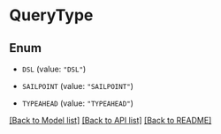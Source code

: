 # QueryType

## Enum


* `DSL` (value: `"DSL"`)

* `SAILPOINT` (value: `"SAILPOINT"`)

* `TYPEAHEAD` (value: `"TYPEAHEAD"`)


[[Back to Model list]](../README.md#documentation-for-models) [[Back to API list]](../README.md#documentation-for-api-endpoints) [[Back to README]](../README.md)


